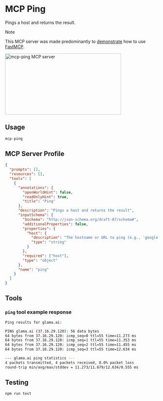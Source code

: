 # MCP Ping

Pings a host and returns the result.

> [!NOTE]
> This MCP server was made predominantly to [demonstrate](https://github.com/punkpeye/mcp-ping/blob/main/src/createServer.ts) how to use [FastMCP](https://github.com/punkpeye/fastmcp).

<a href="https://glama.ai/mcp/servers/@punkpeye/mcp-ping">
  <img width="380" height="200" src="https://glama.ai/mcp/servers/@punkpeye/mcp-ping/badge" alt="mcp-ping MCP server" />
</a>

## Usage

```bash
mcp-ping
```

## MCP Server Profile

```json
{
  "prompts": [],
  "resources": [],
  "tools": [
    {
      "annotations": {
        "openWorldHint": false,
        "readOnlyHint": true,
        "title": "Ping"
      },
      "description": "Pings a host and returns the result",
      "inputSchema": {
        "$schema": "http://json-schema.org/draft-07/schema#",
        "additionalProperties": false,
        "properties": {
          "host": {
            "description": "The hostname or URL to ping (e.g., 'google.com' or 'https://google.com')",
            "type": "string"
          }
        },
        "required": ["host"],
        "type": "object"
      },
      "name": "ping"
    }
  ]
}
```

## Tools

### `ping` tool example response

```bash
Ping results for glama.ai:

PING glama.ai (37.16.29.120): 56 data bytes
64 bytes from 37.16.29.120: icmp_seq=0 ttl=55 time=11.273 ms
64 bytes from 37.16.29.120: icmp_seq=1 ttl=55 time=11.353 ms
64 bytes from 37.16.29.120: icmp_seq=2 ttl=55 time=11.455 ms
64 bytes from 37.16.29.120: icmp_seq=3 ttl=55 time=12.634 ms

--- glama.ai ping statistics ---
4 packets transmitted, 4 packets received, 0.0% packet loss
round-trip min/avg/max/stddev = 11.273/11.679/12.634/0.555 ms
```

## Testing

```bash
npm run test
```